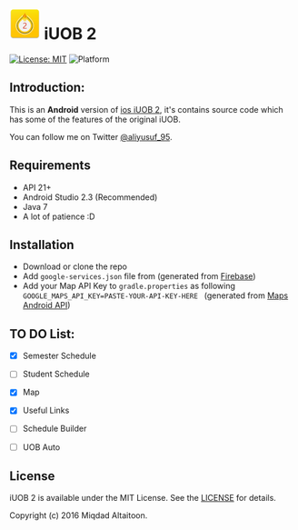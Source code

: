 # ![](logo.png) iUOB 2
[![License: MIT](https://img.shields.io/badge/license-MIT-blue.svg?style=flat)](https://github.com/AliYusuf95/iUOB-2/blob/master/License.md)
![Platform](https://img.shields.io/badge/platform-android-green.svg)

## Introduction:
This is an **Android** version of [ios iUOB 2](https://github.com/moked/iuob), it's contains source code which has some of the features of the original iUOB.


You can follow me on Twitter [@aliyusuf\_95](https://twitter.com/aliyusuf_95).

## Requirements
- API 21+
- Android Studio 2.3 (Recommended)
- Java 7
- A lot of patience :D

## Installation
- Download or clone the repo
- Add `google-services.json` file from (generated  from [Firebase](https://firebase.google.com/))
- Add your Map API Key to `gradle.properties` as following `GOOGLE_MAPS_API_KEY=PASTE-YOUR-API-KEY-HERE
` (generated from [Maps Android API](https://developers.google.com/maps/documentation/android-api/signup))

## TO DO List:
- [x] Semester Schedule
- [ ] Student Schedule
- [x] Map
- [x] Useful Links
- [ ] Schedule Builder
- [ ] UOB Auto


## License
iUOB 2 is available under the MIT License. See the [LICENSE](https://github.com/AliYusuf95/iUOB-2/blob/master/License.md) for details.

Copyright (c) 2016 Miqdad Altaitoon.